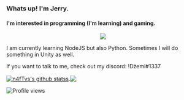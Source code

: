### Whats up! I'm Jerry.
#### I'm interested in programming (I'm learning) and gaming.

<div style="text-align:center"><img src="https://i.imgur.com/9EYo6Is.png" /></div>

I am currently learning NodeJS but also Python. Sometimes I will do something in Unity as well.

If you want to talk to me, check out my discord: !Dżemi#1337

<a href="https://github.com/anuraghazra/github-readme-stats">
  <img align="center" src="https://github-readme-stats.vercel.app/api?username=Dzemi&show_icons=true&include_all_commits=true&theme=dark" alt="n4fTvs's github statss" />
</a>
<a href="https://github.com/anuraghazra/github-readme-stats">
  <img align="center" src="https://github-readme-stats.vercel.app/api/top-langs/?username=Dzemi&layout=compact&theme=dark" />
</a>

![Profile views](https://gpvc.arturio.dev/Dzemi)

